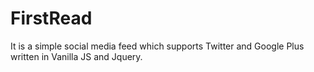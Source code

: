 # FirstRead
It is a simple social media feed which supports Twitter and Google Plus written in Vanilla JS and Jquery.
